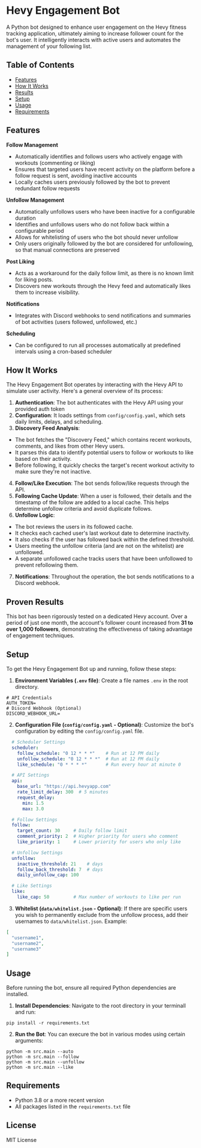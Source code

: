 # Hevy Engagement Bot

A Python bot designed to enhance user engagement on the Hevy fitness tracking application, ultimately aiming to increase follower count for the bot's user. It intelligently interacts with active users and automates the management of your following list.

## Table of Contents

- [Features](#features)
- [How It Works](#how-it-works)
- [Results](#proven-results)
- [Setup](#setup)
- [Usage](#usage)
- [Requirements](#requirements)

## Features 

**Follow Management**
- Automatically identifies and follows users who actively engage with workouts (commenting or liking)
- Ensures that targeted users have recent activity on the platform before a follow request is sent, avoiding inactive accounts
- Locally caches users previously followed by the bot to prevent redundant follow requests

**Unfollow Management**
- Automatically unfollows users who have been inactive for a configurable duration
- Identifies and unfollows users who do not follow back within a configurable period
- Allows for whitelisting of users who the bot should never unfollow
- Only users originally followed by the bot are considered for unfollowing, so that manual connections are preserved

**Post Liking**
- Acts as a workaround for the daily follow limit, as there is no known limit for liking posts.
- Discovers new workouts through the Hevy feed and automatically likes them to increase visibility.

**Notifications**
- Integrates with Discord webhooks to send notifications and summaries of bot activities (users followed, unfollowed, etc.)

**Scheduling**
- Can be configured to run all processes automatically at predefined intervals using a cron-based scheduler

## How It Works
The Hevy Engagement Bot operates by interacting with the Hevy API to simulate user activity. Here's a general overview of its process:

  1. **Authentication**: The bot authenticates with the Hevy API using your provided auth token
  2. **Configuration**: It loads settings from `config/config.yaml`, which sets daily limits, delays, and scheduling.
  3. **Discovery Feed Analysis**:
  - The bot fetches the "Discovery Feed," which contains recent workouts, comments, and likes from other Hevy users.
  - It parses this data to identify potential users to follow or workouts to like based on their activity.
  - Before following, it quickly checks the target's recent workout activity to make sure they're not inactive.
  4. **Follow/Like Execution**: The bot sends follow/like requests through the API.
  5. **Following Cache Update**: When a user is followed, their details and the timestamp of the follow are added to a local cache. This helps determine unfollow criteria and avoid duplicate follows.
  6. **Unfollow Logic**:
  - The bot reviews the users in its followed cache.
  - It checks each cached user's last workout date to determine inactivity.
  - It also checks if the user has followed back within the defined threshold.
  - Users meeting the unfollow criteria (and are not on the whitelist) are unfollowed.
  - A separate unfollowed cache tracks users that have been unfollowed to prevent refollowing them.
  7. **Notifications**: Throughout the operation, the bot sends notifications to a Discord webhook.

## Proven Results

This bot has been rigorously tested on a dedicated Hevy account. Over a period of just one month, the account's follower count increased from **31 to over 1,000 followers**, demonstrating the effectiveness of taking advantage of engagement techniques.

## Setup

To get the Hevy Engagement Bot up and running, follow these steps:
1. **Environment Variables (`.env` file)**:
  Create a file names `.env` in the root directory.
  ```
  # API Credentials
  AUTH_TOKEN=
  # Discord Webhook (Optional)
  DISCORD_WEBHOOK_URL=
  ```
2. **Configuration File (`config/config.yaml` - Optional)**:
  Customize the bot's configuration by editing the `config/config.yaml` file.
  ```yaml
    # Scheduler Settings
    scheduler:
      follow_schedule: "0 12 * * *"    # Run at 12 PM daily
      unfollow_schedule: "0 12 * * *"  # Run at 12 PM daily
      like_schedule: "0 * * * *"       # Run every hour at minute 0

    # API Settings
    api:
      base_url: "https://api.hevyapp.com"
      rate_limit_delay: 300  # 5 minutes
      request_delay:
        min: 1.5
        max: 3.0

    # Follow Settings
    follow:
      target_count: 30     # Daily follow limit
      comment_priority: 2  # Higher priority for users who comment
      like_priority: 1     # Lower priority for users who only like

    # Unfollow Settings
    unfollow:
      inactive_threshold: 21    # days
      follow_back_threshold: 7  # days
      daily_unfollow_cap: 100

    # Like Settings
    like:
      like_cap: 50         # Max number of workouts to like per run
  ```
3. **Whitelist (`data/whitelist.json` - Optional)**:
  If there are specific users you wish to permanently exclude from the unfollow process, add their usernames to `data/whitelist.json`. Example:
  
```JSON
[
  "username1",
  "username2",
  "username3"
]
```

## Usage

Before running the bot, ensure all required Python dependencies are installed.

1. **Install Dependencies**:
  Navigate to the root directory in your terminall and run:
  ```command
  pip install -r requirements.txt
  ```
2. **Run the Bot**:
  You can execure the bot in various modes using certain arguments:
  ```command
  python -m src.main --auto
  python -m src.main --follow
  python -m src.main --unfollow
  python -m src.main --like
  ```

## Requirements

- Python 3.8 or a more recent version
- All packages listed in the `requirements.txt` file

## License

MIT License
